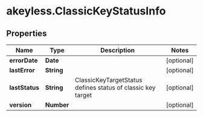 # akeyless.ClassicKeyStatusInfo

## Properties

Name | Type | Description | Notes
------------ | ------------- | ------------- | -------------
**errorDate** | **Date** |  | [optional] 
**lastError** | **String** |  | [optional] 
**lastStatus** | **String** | ClassicKeyTargetStatus defines status of classic key target | [optional] 
**version** | **Number** |  | [optional] 


